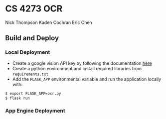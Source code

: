# CS 4273 OCR
Nick Thompson
Kaden Cochran
Eric Chen

## Build and Deploy

### Local Deployment
- Create a google vision API key by following the documentation [here](https://cloud.google.com/vision/docs/setup)  
- Create a python environment and install required libraries from `requirements.txt`
- Add the `FLASK_APP` environmental variable and run the application locally with:
```bash
$ export FLASK_APP=ocr.py
$ flask run
```

### App Engine Deployment